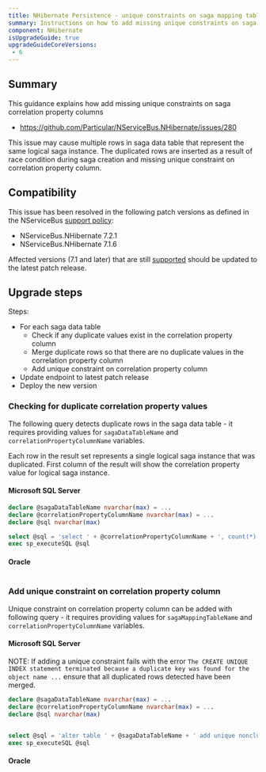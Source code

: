 ```yaml
---
title: NHibernate Persistence - unique constraints on saga mapping tables
summary: Instructions on how to add missing unique constraints on saga correlation property columns for affected versions.
component: NHibernate
isUpgradeGuide: true
upgradeGuideCoreVersions:
 - 6
---
```



## Summary

This guidance explains how add missing unique constraints on saga correlation property columns

- https://github.com/Particular/NServiceBus.NHibernate/issues/280

This issue may cause multiple rows in saga data table that represent the same logical saga instance. The duplicated rows are inserted as a result of race condition during saga creation and missing unique constraint on correlation property column.


## Compatibility

This issue has been resolved in the following patch versions as defined in the NServiceBus [support policy](support-policy.md):

- NServiceBus.NHibernate 7.2.1
- NServiceBus.NHibernate 7.1.6

Affected versions (7.1 and later) that are still [supported](nservicebus/upgrades/supported-versions#persistence-packages-nservicebus-nhibernate) should be updated to the latest patch release.

## Upgrade steps

Steps:

 * For each saga data table
    * Check if any duplicate values exist in the correlation property column
    * Merge duplicate rows so that there are no duplicate values in the correlation property column
    * Add unique constraint on correlation property column
 * Update endpoint to latest patch release
 * Deploy the new version

### Checking for duplicate correlation property values

The following query detects duplicate rows in the saga data table - it requires providing values for `sagaDataTableName` and `correlationPropertyColumnName` variables.

Each row in the result set represents a single logical saga instance that was duplicated. First column of the result will show the correlation property value for logical saga instance.

#### Microsoft SQL Server

```sql
declare @sagaDataTableName nvarchar(max) = ...
declare @correlationPropertyColumnName nvarchar(max) = ...
declare @sql nvarchar(max)

select @sql = 'select ' + @correlationPropertyColumnName + ', count(*) as SagaRows from ' + @sagaDataTableName + ' group by ' + @correlationPropertyColumnName + ' having SagaRows > 1'
exec sp_executeSQL @sql

```
#### Oracle
```sql
```

### Add unique constraint on correlation property column

Unique constraint on correlation property column can be added with following query - it requires providing values for `sagaMappingTableName` and `correlationPropertyColumnName` variables.

#### Microsoft SQL Server

NOTE: If adding a unique constraint fails with the error `The CREATE UNIQUE INDEX statement terminated because a duplicate key was found for the object name ...` ensure that all duplicated rows detected have been merged.

```sql
declare @sagaDataTableName nvarchar(max) = ...
declare @correlationPropertyColumnName nvarchar(max) = ...
declare @sql nvarchar(max)


select @sql = 'alter table ' + @sagaDataTableName + ' add unique nonclustered ( ' + @correlationPropertyColumnName + ' asc )with (pad_index = off, statistics_norecompute = off, sort_in_tempdb = off, ignore_dup_key = off, online = off, allow_row_locks = on, allow_page_locks = on)'
exec sp_executeSQL @sql
```

#### Oracle

```sql
```